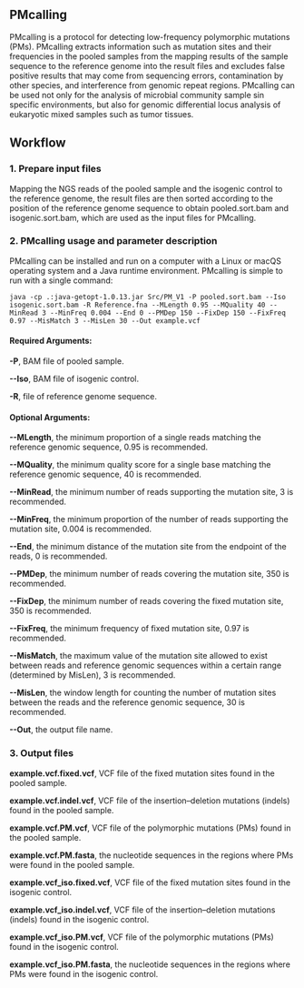 ## PMcalling

PMcalling is a protocol for detecting low-frequency polymorphic mutations (PMs).
PMcalling extracts information such as mutation sites and their frequencies in the pooled samples from the mapping results of the sample sequence to the reference genome into the result files and excludes false positive results that may come from sequencing errors, contamination by other species, and interference from genomic repeat regions. PMcalling can be used not only for the analysis of microbial community sample sin specific environments, but also for genomic differential locus analysis of eukaryotic mixed samples such as tumor tissues.

## Workflow

### 1. Prepare input files

Mapping the NGS reads of the pooled sample and the isogenic control to the reference genome, the result files are then sorted according to the position of the reference genome sequence to obtain pooled.sort.bam and isogenic.sort.bam, which are used as the input files for PMcalling.

### **2. PMcalling usage and parameter description** 

PMcalling can be installed and run on a computer with a Linux or macQS operating system and a Java runtime environment. PMcalling is simple to run with a single command: 

```
java -cp .:java-getopt-1.0.13.jar Src/PM_V1 -P pooled.sort.bam --Iso isogenic.sort.bam -R Reference.fna --MLength 0.95 --MQuality 40 --MinRead 3 --MinFreq 0.004 --End 0 --PMDep 150 --FixDep 150 --FixFreq 0.97 --MisMatch 3 --MisLen 30 --Out example.vcf
```

#### Required Arguments:

**-P**, BAM file of pooled sample.

**--Iso**, BAM file of isogenic control. 

**-R**, file of reference genome sequence. 

#### Optional Arguments:

**--MLength**, the minimum proportion of a single reads matching the reference genomic sequence, 0.95 is recommended. 

**--MQuality**, the minimum quality score for a single base matching the reference genomic sequence, 40 is recommended. 

**--MinRead**, the minimum number of reads supporting the mutation site, 3 is recommended. 

**--MinFreq**, the minimum proportion of the number of reads supporting the mutation site, 0.004 is recommended. 

**--End**, the minimum distance of the mutation site from the endpoint of the reads, 0 is recommended. 

**--PMDep**, the minimum number of reads covering the mutation site, 350 is recommended. 

**--FixDep**, the minimum number of reads covering the fixed mutation site, 350 is recommended. 

**--FixFreq**, the minimum frequency of fixed mutation site, 0.97 is recommended. 

**--MisMatch**, the maximum value of the mutation site allowed to exist between reads and reference genomic sequences within a certain range (determined by MisLen), 3 is recommended. 

**--MisLen**, the window length for counting the number of mutation sites between the reads and the reference genomic sequence, 30 is recommended. 

**--Out**, the output file name.

### **3. Output files**

**example.vcf.fixed.vcf**, VCF file of the fixed mutation sites found in the pooled sample.

**example.vcf.indel.vcf**, VCF file of the insertion–deletion mutations (indels) found in the pooled sample.

**example.vcf.PM.vcf**, VCF file of the polymorphic mutations (PMs) found in the pooled sample.

**example.vcf.PM.fasta**, the nucleotide sequences in the regions where PMs were found in the pooled sample.

 

**example.vcf_iso.fixed.vcf**, VCF file of the fixed mutation sites found in the isogenic control.

**example.vcf_iso.indel.vcf**, VCF file of the insertion–deletion mutations (indels) found in the isogenic control.

**example.vcf_iso.PM.vcf**, VCF file of the polymorphic mutations (PMs) found in the isogenic control.

**example.vcf_iso.PM.fasta**, the nucleotide sequences in the regions where PMs were found in the isogenic control.
